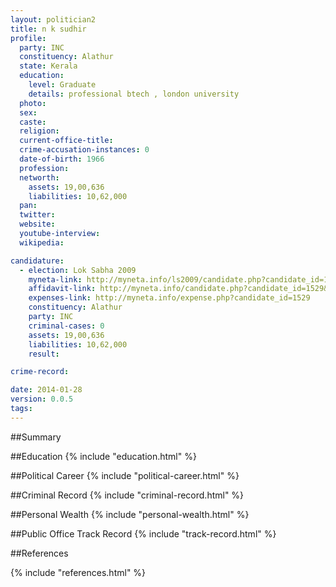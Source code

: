 ```yaml
---
layout: politician2
title: n k sudhir
profile: 
  party: INC
  constituency: Alathur
  state: Kerala
  education: 
    level: Graduate
    details: professional btech , london university
  photo: 
  sex: 
  caste: 
  religion: 
  current-office-title: 
  crime-accusation-instances: 0
  date-of-birth: 1966
  profession: 
  networth: 
    assets: 19,00,636
    liabilities: 10,62,000
  pan: 
  twitter: 
  website: 
  youtube-interview: 
  wikipedia: 

candidature: 
  - election: Lok Sabha 2009
    myneta-link: http://myneta.info/ls2009/candidate.php?candidate_id=1529
    affidavit-link: http://myneta.info/candidate.php?candidate_id=1529&scan=original
    expenses-link: http://myneta.info/expense.php?candidate_id=1529
    constituency: Alathur 
    party: INC
    criminal-cases: 0
    assets: 19,00,636
    liabilities: 10,62,000
    result:  

crime-record: 

date: 2014-01-28
version: 0.0.5
tags: 
---
```

##Summary


##Education
{% include "education.html" %}


##Political Career
{% include "political-career.html" %}


##Criminal Record
{% include "criminal-record.html" %}


##Personal Wealth
{% include "personal-wealth.html" %}


##Public Office Track Record
{% include "track-record.html" %}


##References


{% include "references.html" %}